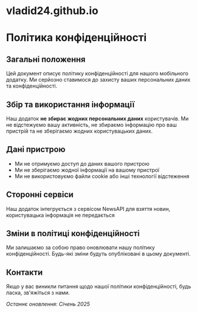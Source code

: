 # vladid24.github.io
# Політика конфіденційності

## Загальні положення

Цей документ описує політику конфіденційності для нашого мобільного додатку. Ми серйозно ставимося до захисту ваших персональних даних та конфіденційності.

## Збір та використання інформації

Наш додаток **не збирає жодних персональних даних** користувачів. Ми не відстежуємо вашу активність, не збираємо інформацію про ваш пристрій та не зберігаємо жодних користувацьких даних.

## Дані пристрою

- Ми не отримуємо доступ до даних вашого пристрою
- Ми не зберігаємо жодної інформації на вашому пристрої
- Ми не використовуємо файли cookie або інші технології відстеження

## Сторонні сервіси

Наш додаток інтегрується з сервісом NewsAPI для взяття новин, користувацька інформація не передається

## Зміни в політиці конфіденційності

Ми залишаємо за собою право оновлювати нашу політику конфіденційності. Будь-які зміни будуть опубліковані в цьому документі.

## Контакти

Якщо у вас виникли питання щодо нашої політики конфіденційності, будь ласка, зв'яжіться з нами.

*Останнє оновлення: Січень 2025*
